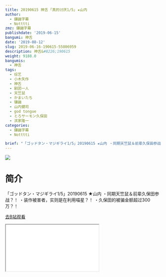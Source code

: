 ```yaml
---
title: 20190615 神舌 ｢真的讨厌1/5｣ ★山内
author:
  - 鎌鼬字幕
  - Notttti
zmz: 鎌鼬字幕
publishdate: '2019-06-15'
bangumi: 神舌
date: '2019-08-12'
slug: 2019-06-16-190615-55806959
description: 神舌&#8226;190615
weight: 9188.0
bangumis:
  - 神舌
tags:
  - 综艺
  - 小木矢作
  - 神舌
  - 剧团一人
  - 天竺鼠
  - かまいたち
  - 镰鼬
  - 山内健司
  - god tongue
  - とろサーモン久保田
  - 滨家隆一
categories:
  - 鎌鼬字幕
  - Notttti

brief: "「ゴッドタン・マジギライ1/5」20190615 ★山内 ・同期天竺鼠＆前辈久保田参战？！ ・装作被害者，实则是在利用喵星？！ ・久保田的被骗金额超过300万？！"
---
```

![](https://raw.githubusercontent.com/tcgriffith/owaraisite/master/static/tmpimg/cb82508628b1fb8592df9a35b4279604aa3ee8b6.jpg.480.jpg)
# 简介  
「ゴッドタン・マジギライ1/5」20190615 ★山内
・同期天竺鼠＆前辈久保田参战？！
・装作被害者，实则是在利用喵星？！
・久保田的被骗金额超过300万？！  

[去B站观看](https://www.bilibili.com/video/av55806959/)
<div class ="resp-container"><iframe class="testiframe" src="//player.bilibili.com/player.html?aid=55806959"", scrolling="no", allowfullscreen="true" > </iframe></div> 
